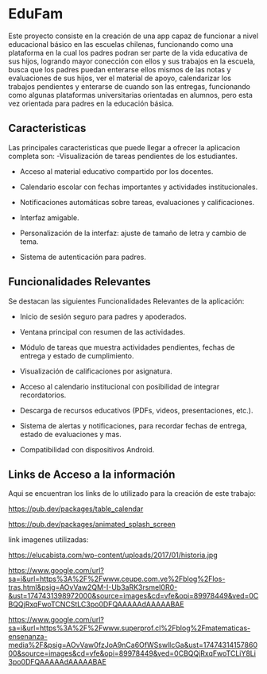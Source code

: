 
# EduFam
Este proyecto consiste en la creación de una app capaz de funcionar a nivel educacional básico en las escuelas chilenas, funcionando como una plataforma en la cual los padres podran ser parte de la vida educativa de sus hijos, logrando mayor conección con ellos y sus trabajos en la escuela, busca que los padres puedan enterarse ellos mismos de las notas y evaluaciones de sus hijos, ver el material de apoyo, calendarizar los trabajos pendientes y enterarse de cuando son las entregas, funcionando como algunas plataformas universitarias orientadas en alumnos, pero esta vez orientada para padres en la educación básica.



## Caracteristicas
Las principales caracteristicas que puede llegar a ofrecer la aplicacion completa son:
-Visualización de tareas pendientes de los estudiantes.

- Acceso al material educativo compartido por los docentes.

- Calendario escolar con fechas importantes y actividades institucionales.

- Notificaciones automáticas sobre tareas, evaluaciones y calificaciones.

- Interfaz amigable.

- Personalización de la interfaz: ajuste de tamaño de letra y cambio de tema.

- Sistema de autenticación para padres.
## Funcionalidades Relevantes
Se destacan las siguientes Funcionalidades Relevantes de la aplicación:
- Inicio de sesión seguro para padres y apoderados.

- Ventana principal con resumen de las actividades.

- Módulo de tareas que muestra actividades pendientes, fechas de entrega y estado de cumplimiento.

- Visualización de calificaciones por asignatura.

- Acceso al calendario institucional con posibilidad de integrar recordatorios.

- Descarga de recursos educativos (PDFs, videos, presentaciones, etc.).

- Sistema de alertas y notificaciones, para recordar fechas de entrega, estado de evaluaciones y mas.

- Compatibilidad con dispositivos Android.


## Links de Acceso a la información 
Aqui se encuentran los links de lo utilizado para la creación de este trabajo:

https://pub.dev/packages/table_calendar

https://pub.dev/packages/animated_splash_screen

link imagenes utilizadas:

https://elucabista.com/wp-content/uploads/2017/01/historia.jpg

https://www.google.com/url?sa=i&url=https%3A%2F%2Fwww.ceupe.com.ve%2Fblog%2Flos-tras.html&psig=AOvVaw2QM-I-Ub3aRK3rsmeI0R0-&ust=1747431398972000&source=images&cd=vfe&opi=89978449&ved=0CBQQjRxqFwoTCNCStLC3po0DFQAAAAAdAAAAABAE

https://www.google.com/url?sa=i&url=https%3A%2F%2Fwww.superprof.cl%2Fblog%2Fmatematicas-ensenanza-media%2F&psig=AOvVaw0fzJoA9nCa6OfWSswllcGa&ust=1747431415786000&source=images&cd=vfe&opi=89978449&ved=0CBQQjRxqFwoTCLiY8Li3po0DFQAAAAAdAAAAABAE
